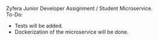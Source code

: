 Zyfera Junior Developer Assignment / Student Microservice.  
To-Do:  
* Tests will be added.
* Dockerization of the microservice will be done.
